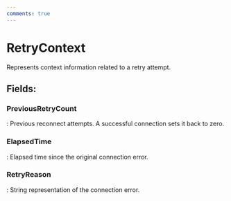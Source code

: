 ```yaml
---
comments: true
---
```

# RetryContext

Represents context information related to a retry attempt. 

## **Fields**:
### **PreviousRetryCount**
: Previous reconnect attempts. A successful connection sets it back to zero. 
### **ElapsedTime**
: Elapsed time since the original connection error. 
### **RetryReason**
: String representation of the connection error. 